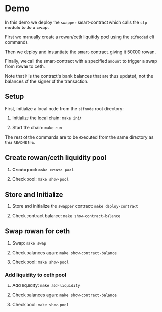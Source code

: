 # Demo

In this demo we deploy the `swapper` smart-contract which calls the `clp` module
to do a swap. 

First we manually create a rowan/ceth liquitidy pool using the `sifnoded` cli
commands.

Then we deploy and instantiate the smart-contract, giving it 50000 rowan.

Finally, we call the smart-contract with a specified `amount` to trigger a swap
from rowan to ceth. 

Note that it is the contract's bank balances that are thus updated, not the
balances of the signer of the transaction.

## Setup

First, initialize a local node from the `sifnode` root directory:

1. Initialize the local chain: `make init`

2. Start the chain: `make run`

The rest of the commands are to be executed from the same directory as this
`README` file.

## Create rowan/ceth liquidity pool

1. Create pool: `make create-pool`

2. Check pool: `make show-pool`

## Store and Initialize

1. Store and initialize the `swapper` contract: `make deploy-contract`

2. Check contract balance: `make show-contract-balance`

## Swap rowan for ceth

1. Swap: `make swap`

2. Check balances again: `make show-contract-balance`

3. Check pool: `make show-pool`

### Add liquidity to ceth pool

1. Add liquidity: `make add-liquidity`

2. Check balances again: `make show-contract-balance`

3. Check pool: `make show-pool`